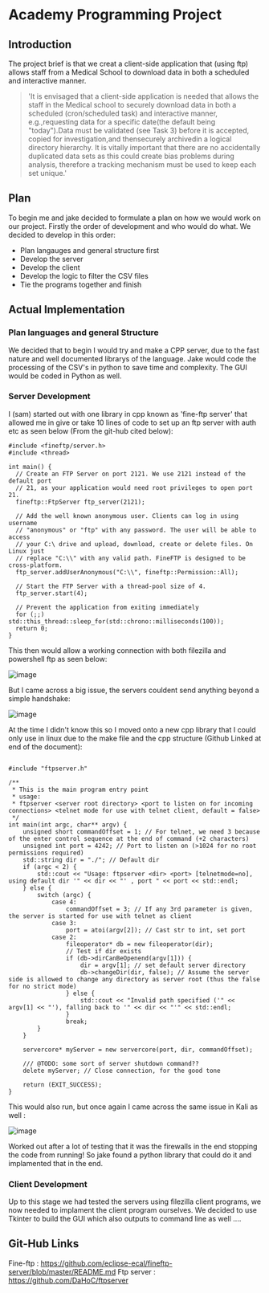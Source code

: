 # Academy Programming Project

## Introduction

The project brief is that we creat a client-side application that (using ftp) allows staff from a Medical School to download data in both a scheduled and interactive manner.

>'It is envisaged that a client-side application is needed that allows the staff in the Medical school to securely download data in both a scheduled (cron/scheduled task) and interactive manner, e.g.,requesting data for a specific date(the default being "today").Data must be validated (see Task 3) before it is accepted, copied for investigation,and thensecurely archivedin a logical directory hierarchy.  It is vitally important that there are no accidentally duplicated data sets as this could create bias problems during analysis, therefore a tracking mechanism must be used to keep each set unique.'

## Plan

To begin me and jake decided to formulate a plan on how we would work on our project. Firstly the order of development and who would do what. We decided to develop in this order:

* Plan langauges and general structure first
* Develop the server
* Develop the client
* Develop the logic to filter the CSV files
* Tie the programs together and finish

## Actual Implementation

### Plan languages and general Structure

We decided that to begin I would try and make a CPP server, due to the fast nature and well documented librarys of the language. 
Jake would code the processing of the CSV's in python to save time and complexity. The GUI would be coded in Python as well.

### Server Development 

I (sam) started out with one library in cpp known as 'fine-ftp server' that allowed me in give or take 10 lines of code to set up an ftp server with auth etc as seen below (From the git-hub cited below):

```
#include <fineftp/server.h>
#include <thread>
 
int main() {
  // Create an FTP Server on port 2121. We use 2121 instead of the default port
  // 21, as your application would need root privileges to open port 21.
  fineftp::FtpServer ftp_server(2121);
 
  // Add the well known anonymous user. Clients can log in using username
  // "anonymous" or "ftp" with any password. The user will be able to access
  // your C:\ drive and upload, download, create or delete files. On Linux just
  // replace "C:\\" with any valid path. FineFTP is designed to be cross-platform.
  ftp_server.addUserAnonymous("C:\\", fineftp::Permission::All);
  
  // Start the FTP Server with a thread-pool size of 4.
  ftp_server.start(4);
 
  // Prevent the application from exiting immediately
  for (;;) std::this_thread::sleep_for(std::chrono::milliseconds(100));
  return 0;
}
```

This then would allow a working connection with both filezilla and powershell ftp as seen below:

![image](https://user-images.githubusercontent.com/110546631/183737642-94c055f7-afc0-4b43-9afe-af2a32f9fcec.png)

But I came across a big issue, the servers couldent send anything beyond a simple handshake:

![image](https://user-images.githubusercontent.com/110546631/183737958-f3f5e362-4311-41df-ac7c-ab20b4bd58f5.png)

At the time I didn't know this so I moved onto a new cpp library that I could only use in linux due to the make file and the cpp structure (Github Linked at end of the document):

```

#include "ftpserver.h"

/**
 * This is the main program entry point
 * usage:
 * ftpserver <server root directory> <port to listen on for incoming connections> <telnet mode for use with telnet client, default = false>
 */
int main(int argc, char** argv) {
    unsigned short commandOffset = 1; // For telnet, we need 3 because of the enter control sequence at the end of command (+2 characters)
    unsigned int port = 4242; // Port to listen on (>1024 for no root permissions required)
    std::string dir = "./"; // Default dir
    if (argc < 2) {
        std::cout << "Usage: ftpserver <dir> <port> [telnetmode=no], using default dir '" << dir << "' , port " << port << std::endl;
    } else {
        switch (argc) {
            case 4:
                commandOffset = 3; // If any 3rd parameter is given, the server is started for use with telnet as client
            case 3:
                port = atoi(argv[2]); // Cast str to int, set port
            case 2:
                fileoperator* db = new fileoperator(dir);
                // Test if dir exists
                if (db->dirCanBeOpenend(argv[1])) {
                    dir = argv[1]; // set default server directory
                    db->changeDir(dir, false); // Assume the server side is allowed to change any directory as server root (thus the false for no strict mode)
                } else {
                    std::cout << "Invalid path specified ('" << argv[1] << "'), falling back to '" << dir << "'" << std::endl;
                }
                break;
        }
    }

    servercore* myServer = new servercore(port, dir, commandOffset);

    /// @TODO: some sort of server shutdown command??
    delete myServer; // Close connection, for the good tone

    return (EXIT_SUCCESS);
}

```
This would also run, but once again I came across the same issue in Kali as well :

![image](https://user-images.githubusercontent.com/110546631/183744538-79bfee90-6e7d-4d09-9993-404cf5771218.png)

Worked out after a lot of testing that it was the firewalls in the end stopping the code from running!
So jake found a python library that could do it and implamented that in the end.

### Client Development

Up to this stage we had tested the servers using filezilla client programs, we now needed to implament the client program ourselves.
We decided to use Tkinter to build the GUI which also outputs to command line as well ....


## Git-Hub Links

Fine-ftp : https://github.com/eclipse-ecal/fineftp-server/blob/master/README.md
Ftp server : https://github.com/DaHoC/ftpserver




